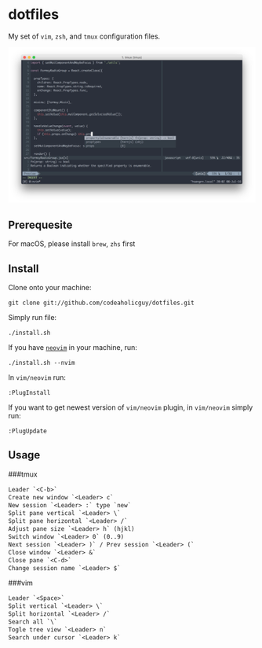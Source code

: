 # dotfiles
My set of `vim`, `zsh`, and `tmux` configuration files.

![Screenshot](screenshot.png)

Prerequesite
------------

For macOS, please install `brew`, `zhs` first

Install
-------

Clone onto your machine:

    git clone git://github.com/codeaholicguy/dotfiles.git

Simply run file:

    ./install.sh

If you have [`neovim`](https://github.com/neovim/neovim) in your machine, run:

    ./install.sh --nvim

In `vim/neovim` run:

    :PlugInstall

If you want to get newest version of `vim/neovim` plugin, in `vim/neovim` simply run:
    
    :PlugUpdate

Usage
-----

###tmux

```
Leader `<C-b>`
Create new window `<Leader> c`
New session `<Leader> :` type `new`
Split pane vertical `<Leader> \`
Split pane horizontal `<Leader> /`
Adjust pane size `<Leader> h` (hjkl)
Switch window `<Leader> 0` (0..9)
Next session `<Leader> )` / Prev session `<Leader> (`
Close window `<Leader> &`
Close pane `<C-d>`
Change session name `<Leader> $`
```

###vim

```
Leader `<Space>`
Split vertical `<Leader> \`
Split horizontal `<Leader> /`
Search all `\`
Togle tree view `<Leader> n`
Search under cursor `<Leader> k`
```
